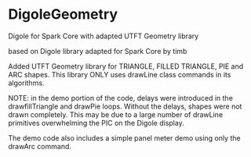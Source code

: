 DigoleGeometry
==============

Digole for Spark Core with adapted UTFT Geometry library

based on Digole library adapted for Spark Core by timb

Added UTFT Geometry library for TRIANGLE, FILLED TRIANGLE, PIE and ARC shapes.  This library ONLY uses drawLine class commands in its algorithms.

NOTE: in the demo portion of the code, delays were introduced in the drawfillTriangle and drawPie loops.  Without the delays, shapes were not drawn completely.  This may be due to a large number of drawLine primitives overwhelming the PIC on the Digole display.

The demo code also includes a simple panel meter demo using only the drawArc command.
